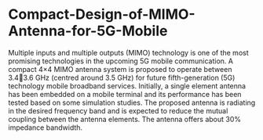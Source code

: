 # Compact-Design-of-MIMO-Antenna-for-5G-Mobile
Multiple inputs and multiple outputs (MIMO) technology is one of the most promising technologies in the upcoming 5G mobile communication. A compact 4×4 MIMO antenna system is proposed to operate between 3.43.6 GHz (centred around 3.5 GHz) for future fifth-generation (5G) technology mobile broadband services. Initially, a single element antenna has been embedded on a mobile terminal and its performance has been tested based on some simulation studies. The proposed antenna is radiating in the desired frequency band and is expected to reduce the mutual coupling between the antenna elements. The antenna offers about 30% impedance bandwidth.
